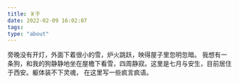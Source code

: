 ```yaml
---
title: 关于
date: 2022-02-09 16:02:07
tags:
type: "about"
---
```

旁晚没有开灯，外面下着很小的雪，炉火跳跃，映得屋子里忽明忽暗。
 我想有一条狗，和我的狗静静地坐在屋檐下看雪，四周静寂。这里是七月与安生，目前居住于⻄安。躯体装不下灵魂， 在这里写一些疯言疯语。
